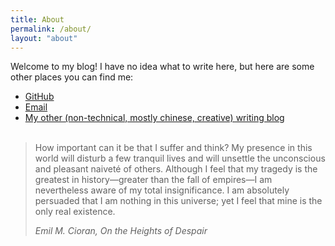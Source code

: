 ```yaml
---
title: About
permalink: /about/
layout: "about"
---
```


Welcome to my blog! I have no idea what to write here, but here are some other places you can find me:

- [GitHub](https://github.com/lingxz)
- [Email](<mailto:lingyihuu@gmail.com>)
- [My other (non-technical, mostly chinese, creative) writing blog](https://writing.theconfused.me)
<br><br>

> How important can it be that I suffer and think? My presence in this world will disturb a few tranquil lives and will unsettle the unconscious and pleasant naiveté of others. Although I feel that my tragedy is the greatest in history—greater than the fall of empires—I am nevertheless aware of my total insignificance. I am absolutely persuaded that I am nothing in this universe; yet I feel that mine is the only real existence.
> 
> <cite>Emil M. Cioran, On the Heights of Despair</cite>

